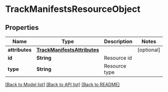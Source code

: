 # TrackManifestsResourceObject

## Properties
Name | Type | Description | Notes
------------ | ------------- | ------------- | -------------
**attributes** | [**TrackManifestsAttributes**](TrackManifestsAttributes.md) |  | [optional] 
**id** | **String** | Resource id | 
**type** | **String** | Resource type | 

[[Back to Model list]](../README.md#documentation-for-models) [[Back to API list]](../README.md#documentation-for-api-endpoints) [[Back to README]](../README.md)


